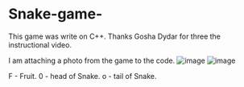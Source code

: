 # Snake-game-
This game was write on C++. Thanks  Gosha Dydar for three the instructional video. 









I am attaching a photo from the game to the code.
![image](https://user-images.githubusercontent.com/99504850/155891928-7b1f5cce-4180-4aaf-9442-f928e19f968a.png)
![image](https://user-images.githubusercontent.com/99504850/155891960-c5c61bcb-8d43-4832-bf11-88676b66238d.png)



F - Fruit.
0 - head of Snake.
o - tail of Snake.
